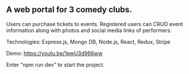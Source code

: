## A web portal for 3 comedy clubs. 

Users can purchase tickets to events. 
Registered users can CRUD event information along with photos and social media links of performers.

Technologies: Express.js, Mongo DB, Node.js, React, Redux, Stripe

Demo: https://youtu.be/1ewU3d966ww


Enter "npm run dev" to start the project.

